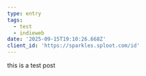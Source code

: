 ```yaml
---
type: entry
tags:
  - test
  - indieweb
date: '2025-09-15T19:10:26.668Z'
client_id: 'https://sparkles.sploot.com/id'
---
```

this is a test post
